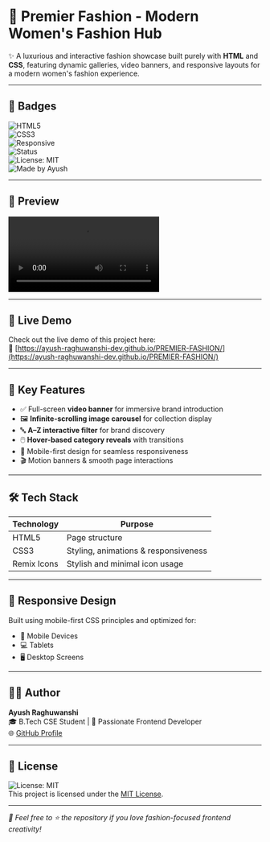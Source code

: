 # 👗 Premier Fashion - Modern Women's Fashion Hub

✨ A luxurious and interactive fashion showcase built purely with **HTML** and **CSS**, featuring dynamic galleries, video banners, and responsive layouts for a modern women's fashion experience.

---

## 🔖 Badges

![HTML5](https://img.shields.io/badge/HTML5-E34F26?style=flat-square&logo=html5&logoColor=white)  
![CSS3](https://img.shields.io/badge/CSS3-1572B6?style=flat-square&logo=css3&logoColor=white)  
![Responsive](https://img.shields.io/badge/Responsive-Design-green?style=flat-square)  
![Status](https://img.shields.io/badge/Status-Live-brightgreen?style=flat-square)  
![License: MIT](https://img.shields.io/badge/License-MIT-yellow.svg?style=flat-square)  
![Made by Ayush](https://img.shields.io/badge/Made%20by-Ayush%20Raghuwanshi-orange?style=flat-square)  

---

## 📸 Preview

![Preview Video](./Assets/preview.mp4.mp4)

---

## 🚀 Live Demo

Check out the live demo of this project here:  
🔗 [https://ayush-raghuwanshi-dev.github.io/PREMIER-FASHION/](https://ayush-raghuwanshi-dev.github.io/PREMIER-FASHION/)

---

## 🚀 Key Features

- ✅ Full-screen **video banner** for immersive brand introduction  
- 🖼️ **Infinite-scrolling image carousel** for collection display  
- 🔤 **A–Z interactive filter** for brand discovery  
- 🖱️ **Hover-based category reveals** with transitions  
- 📱 Mobile-first design for seamless responsiveness  
- 🎬 Motion banners & smooth page interactions  

---

## 🛠️ Tech Stack

| Technology   | Purpose                                |
|--------------|----------------------------------------|
| HTML5        | Page structure                         |
| CSS3         | Styling, animations & responsiveness   |
| Remix Icons  | Stylish and minimal icon usage         |

---

## 📱 Responsive Design

Built using mobile-first CSS principles and optimized for:  
- 📱 Mobile Devices  
- 💻 Tablets  
- 🖥️ Desktop Screens  

---

## 👨‍💻 Author

**Ayush Raghuwanshi**  
🎓 B.Tech CSE Student | 💅 Passionate Frontend Developer  
🌐 [GitHub Profile](https://github.com/Ayush-Raghuwanshi-Dev)

---

## 📄 License

![License: MIT](https://img.shields.io/badge/License-MIT-yellow.svg?style=flat-square)  
This project is licensed under the [MIT License](./LICENSE).

---

*💖 Feel free to ⭐ the repository if you love fashion-focused frontend creativity!*
